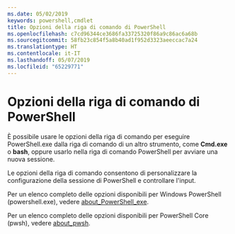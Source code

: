 ```yaml
---
ms.date: 05/02/2019
keywords: powershell,cmdlet
title: Opzioni della riga di comando di PowerShell
ms.openlocfilehash: c7cd96344ce3686fa33725320f86a9c86ac6a68b
ms.sourcegitcommit: 58fb23c854f5a8b40ad1f952d3323aeeccac7a24
ms.translationtype: HT
ms.contentlocale: it-IT
ms.lasthandoff: 05/07/2019
ms.locfileid: "65229771"
---
```

# <a name="powershell-command-line-options"></a>Opzioni della riga di comando di PowerShell

È possibile usare le opzioni della riga di comando per eseguire PowerShell.exe dalla riga di comando di un altro strumento, come **Cmd.exe** o **bash**, oppure usarlo nella riga di comando PowerShell per avviare una nuova sessione.

Le opzioni della riga di comando consentono di personalizzare la configurazione della sessione di PowerShell e controllare l'input.

Per un elenco completo delle opzioni disponibili per Windows PowerShell (powershell.exe), vedere [about_PowerShell_exe](/powershell/module/Microsoft.PowerShell.Core/About/about_PowerShell_exe).

Per un elenco completo delle opzioni disponibili per PowerShell Core (pwsh), vedere [about_pwsh](/powershell/module/Microsoft.PowerShell.Core/About/about_pwsh).